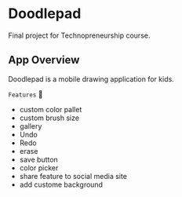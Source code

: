 # Doodlepad
Final project for Technopreneurship course.

## App Overview
Doodlepad is a mobile drawing application for kids.

```Features``` :wrench:
* custom color pallet
* custom brush size
* gallery
* Undo
* Redo
* erase
* save button
* color picker
* share feature to social media site
* add custome background
